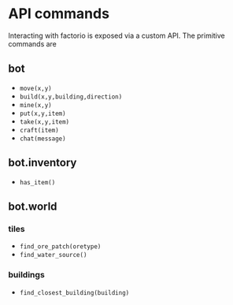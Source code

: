# API commands
Interacting with factorio is exposed via a custom API. The primitive commands are 

## bot
- `move(x,y)`
- `build(x,y,building,direction)`
- `mine(x,y)` 
- `put(x,y,item)`
- `take(x,y,item)`
- `craft(item)`
- `chat(message)`

## bot.inventory

- `has_item()`

## bot.world 

### tiles
- `find_ore_patch(oretype)`
- `find_water_source()`
### buildings
- `find_closest_building(building)`
